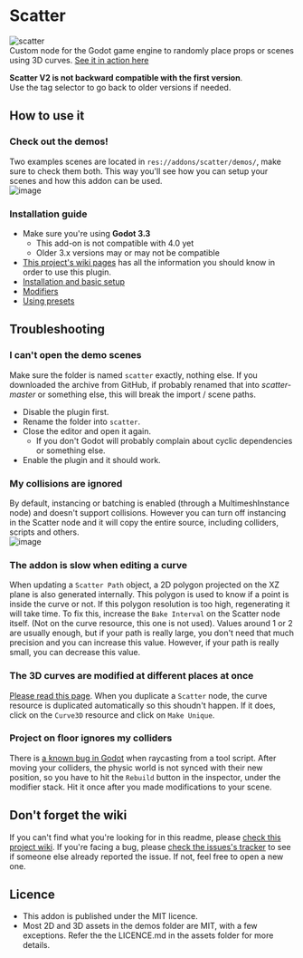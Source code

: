 # Scatter
![scatter](https://user-images.githubusercontent.com/52043844/103457605-08084d80-4d01-11eb-98a3-3cdb523d5410.png)  
Custom node for the Godot game engine to randomly place props or scenes using 3D curves. [See it in action here](https://twitter.com/HungryProton/status/1344623041620402176)

**Scatter V2 is not backward compatible with the first version**.  
Use the tag selector to go back to older versions if needed.

## How to use it

### Check out the demos!
Two examples scenes are located in `res://addons/scatter/demos/`, make sure to check them both. This way you'll see how
you can setup your scenes and how this addon can be used.  
![image](https://user-images.githubusercontent.com/52043844/103458397-d5158800-4d07-11eb-8e87-4a81d754c2ef.png)

### Installation guide
+ Make sure you're using **Godot 3.3**
  - This add-on is not compatible with 4.0 yet
  - Older 3.x versions may or may not be compatible  
+ [This project's wiki pages](https://github.com/HungryProton/scatter/wiki) has all the information you should know
in order to use this plugin.
+ [Installation and basic setup](https://github.com/HungryProton/scatter/wiki/Installation-and-basic-setup)
+ [Modifiers](https://github.com/HungryProton/scatter/wiki/Modifiers)
+ [Using presets](https://github.com/HungryProton/scatter/wiki/Using-presets)

## Troubleshooting

### I can't open the demo scenes
Make sure the folder is named `scatter` exactly, nothing else. If you downloaded the archive from GitHub,
if probably renamed that into *scatter-master* or something else, this will break the import / scene paths.
+ Disable the plugin first.
+ Rename the folder into `scatter`.
+ Close the editor and open it again.
  - If you don't Godot will probably complain about cyclic dependencies or something else.
+ Enable the plugin and it should work.

### My collisions are ignored
By default, instancing or batching is enabled (through a MultimeshInstance node) and doesn't support collisions. However
you can turn off instancing in the Scatter node and it will copy the entire source, including colliders, scripts and others.  
![image](https://user-images.githubusercontent.com/52043844/110603386-3eda6400-8187-11eb-84d7-e8ec3fc15e4c.png)

### The addon is slow when editing a curve
When updating a `Scatter Path` object, a 2D polygon projected on the XZ plane is also generated internally.
This polygon is used to know if a point is inside the curve or not. If this polygon resolution is too high, regenerating
it will take time. To fix this, increase the `Bake Interval` on the Scatter node itself. (Not on the curve resource, this one
is not used). Values around 1 or 2 are usually enough, but if your path is really large, you don't need that much precision and
you can increase this value. However, if your path is really small, you can decrease this value.

### The 3D curves are modified at different places at once
[Please read this page](https://github.com/HungryProton/scatter/wiki/Warning-about-duplicating-nodes).
When you duplicate a `Scatter` node, the curve resource is duplicated automatically so this shoudn't happen.
If it does, click on the `Curve3D` resource and click on `Make Unique`. 

### Project on floor ignores my colliders
There is [a known bug in Godot](https://github.com/godotengine/godot/issues/43744) when raycasting from a tool script.
After moving your colliders, the physic world is not synced with their new position, so you have to hit
the `Rebuild` button in the inspector, under the modifier stack. Hit it once after you made modifications to your
scene.


## Don't forget the wiki
If you can't find what you're looking for in this readme, please [check this project wiki](https://github.com/HungryProton/scatter/wiki).
If you're facing a bug, please [check the issues's tracker](https://github.com/HungryProton/scatter/issues) to see if someone else
already reported the issue. If not, feel free to open a new one.


## Licence
- This addon is published under the MIT licence.
- Most 2D and 3D assets in the demos folder are MIT, with a few exceptions. 
Refer the the LICENCE.md in the assets folder for more details.
